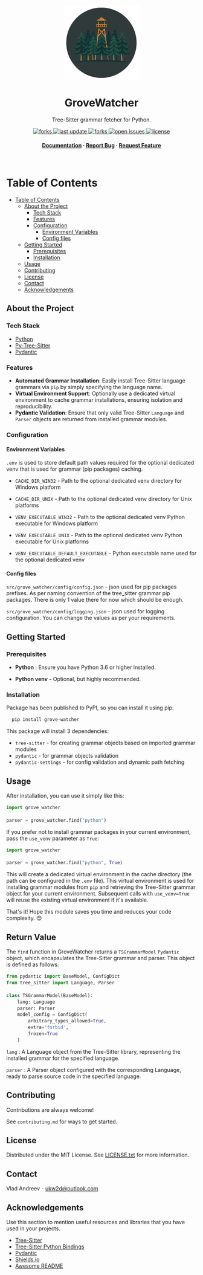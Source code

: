 <div align="center">

  <img src="assets/logo.png" alt="logo" width="200" height="auto" />
  <h1>GroveWatcher</h1>
  
  <p>
    Tree-Sitter grammar fetcher for Python.
  </p>

  
<!-- Badges -->
<p>
  <a href="https://pypi.python.org/pypi/grove-watcher">
      <img src="https://img.shields.io/pypi/v/grove-watcher.svg" 
      alt="forks" />
    </a>
  <a href="">
    <img src="https://img.shields.io/github/last-commit/ukw2d/py-grove-watcher" 
    alt="last update" />
  </a>
  <a href="https://github.com/ukw2d/py-grove-watcher/network/members">
    <img src="https://img.shields.io/github/forks/ukw2d/py-grove-watcher" 
    alt="forks" />
  </a>
  </a>
  <a href="https://github.com/ukw2d/py-grove-watcher/issues/">
    <img src="https://img.shields.io/github/issues/ukw2d/py-grove-watcher" alt="open issues" />
  </a>
  <a href="https://github.com/ukw2d/py-grove-watcher/blob/master/LICENSE">
    <img src="https://img.shields.io/github/license/ukw2d/py-grove-watcher.svg" 
    alt="license" />
  </a>
</p>
   
<h4>
    <a href="https://github.com/ukw2d/py-grove-watcher">Documentation</a>
  <span> · </span>
    <a href="https://github.com/ukw2d/py-grove-watcher/issues/">Report Bug</a>
  <span> · </span>
    <a href="https://github.com/ukw2d/py-grove-watcher/issues/">Request Feature</a>
  </h4>
</div>

<br />

<!-- Table of Contents -->
# Table of Contents

- [Table of Contents](#table-of-contents)
  - [About the Project](#about-the-project)
    - [Tech Stack](#tech-stack)
    - [Features](#features)
    - [Configuration](#configuration)
      - [Environment Variables](#environment-variables)
      - [Config files](#config-files)
  - [Getting Started](#getting-started)
    - [Prerequisites](#prerequisites)
    - [Installation](#installation)
  - [Usage](#usage)
  - [Contributing](#contributing)
  - [License](#license)
  - [Contact](#contact)
  - [Acknowledgements](#acknowledgements)
  

<!-- About the Project -->
## About the Project
<!-- TechStack -->
### Tech Stack

<ul>
    <li><a href="https://www.python.org">Python</a></li>
    <li><a href="https://github.com/tree-sitter/py-tree-sitter">Py-Tree-Sitter</a></li>
    <li><a href="https://pydantic.dev">Pydantic</a></li>
  </ul>

<!-- Features -->
### Features

- **Automated Grammar Installation**: Easily install Tree-Sitter language grammars via `pip` by simply specifying the language name.
- **Virtual Environment Support**: Optionally use a dedicated virtual environment to cache grammar installations, ensuring isolation and reproducibility.
- **Pydantic Validation**: Ensure that only valid Tree-Sitter `Language` and `Parser` objects are returned from installed grammar modules.

<!-- Env Variables -->
### Configuration

#### Environment Variables

`.env` is used to store default path values required for the optional dedicated venv that is used for grammar (pip packages) caching.

- `CACHE_DIR_WIN32` - Path to the optional dedicated venv directory for Windows platform

- `CACHE_DIR_UNIX` - Path to the optional dedicated venv directory for Unix platforms

- `VENV_EXECUTABLE_WIN32` - Path to the optional dedicated venv Python executable for Windows platform

- `VENV_EXECUTABLE_UNIX`  - Path to the optional dedicated venv Python executable for Unix platforms

- `VENV_EXECUTABLE_DEFAULT_EXECUTABLE` - Python executable name used for the optional dedicated venv


#### Config files
`src/grove_watcher/config/config.json` - json used for pip packages prefixes. As per naming convention of the tree_sitter grammar pip packages. There is only 1 value there for now which should be enough.

`src/grove_watcher/config/logging.json` - json used for logging configuration. You can change the values as per your requirements.


<!-- Getting Started -->
## Getting Started

<!-- Prerequisites -->
### Prerequisites

- **Python** : Ensure you have Python 3.6 or higher installed.

- **Python venv** - Optional, but highly recommended.

<!-- Installation -->
### Installation

Package has been published to PyPI, so you can install it using pip:

```bash
  pip install grove-watcher
```
This package will install 3 dependencies:
- `tree-sitter` - for creating grammar objects based on imported grammar modules
- `pydantic` - for grammar objects validation
- `pydantic-settings` - for config validation and dynamic path fetching

<!-- Usage -->
## Usage

After installation, you can use it simply like this:

```python
import grove_watcher

parser = grove_watcher.find("python")
```
If you prefer not to install grammar packages in your current environment, pass the `use_venv` parameter as `True`:

```python
import grove_watcher

parser = grove_watcher.find("python", True)
```
This will create a dedicated virtual environment in the cache directory (the path can be configured in the `.env` file). This virtual environment is used for installing grammar modules from `pip` and retrieving the Tree-Sitter grammar object for your current environment. Subsequent calls with `use_venv=True` will reuse the existing virtual environment if it's available.

That's it! Hope this module saves you time and reduces your code complexity. 😊

<!--Return Value -->
## Return Value
The `find` function in GroveWatcher returns a `TSGrammarModel` `Pydantic` object, which encapsulates the Tree-Sitter grammar and parser. This object is defined as follows:

```python
from pydantic import BaseModel, ConfigDict
from tree_sitter import Language, Parser

class TSGrammarModel(BaseModel):
    lang: Language
    parser: Parser
    model_config = ConfigDict(
        arbitrary_types_allowed=True,
        extra='forbid',
        frozen=True
    )
```
`lang` : A Language object from the Tree-Sitter library, representing the installed grammar for the specified language.

`parser` : A Parser object configured with the corresponding Language, ready to parse source code in the specified language.

<!-- Contributing -->
## Contributing
Contributions are always welcome!

See `contributing.md` for ways to get started.

<!-- License -->
## License

Distributed under the MIT License. See [LICENSE.txt](LICENSE.txt) for more information.

<!-- Contact -->
## Contact

Vlad Andreev - ukw2d@outlook.com


<!-- Acknowledgments -->
## Acknowledgements

Use this section to mention useful resources and libraries that you have used in your projects.

 - [Tree-Sitter](https://tree-sitter.github.io/tree-sitter/)
 - [Tree-Sitter Python Bindings](https://github.com/tree-sitter/py-tree-sitter)
 - [Pydantic](https://github.com/pydantic/pydantic)
 - [Shields.io](https://shields.io/)
 - [Awesome README](https://github.com/matiassingers/awesome-readme)
